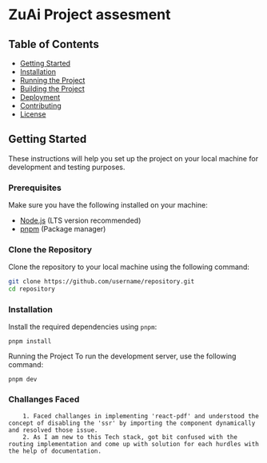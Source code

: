 # ZuAi Project assesment

## Table of Contents

- [Getting Started](#getting-started)
- [Installation](#installation)
- [Running the Project](#running-the-project)
- [Building the Project](#building-the-project)
- [Deployment](#deployment)
- [Contributing](#contributing)
- [License](#license)

## Getting Started

These instructions will help you set up the project on your local machine for development and testing purposes.

### Prerequisites

Make sure you have the following installed on your machine:

- [Node.js](https://nodejs.org/) (LTS version recommended)
- [pnpm](https://pnpm.io/) (Package manager)

### Clone the Repository

Clone the repository to your local machine using the following command:

```bash
git clone https://github.com/username/repository.git
cd repository
```

### Installation

Install the required dependencies using `pnpm`:

```
pnpm install
```

Running the Project
To run the development server, use the following command:

```
pnpm dev
```

### Challanges Faced

```
    1. Faced challanges in implementing 'react-pdf' and understood the concept of disabling the 'ssr' by importing the component dynamically and resolved those issue.
    2. As I am new to this Tech stack, got bit confused with the routing implementation and come up with solution for each hurdles with the help of documentation.
```
